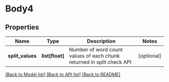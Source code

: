 # Body4

## Properties
Name | Type | Description | Notes
------------ | ------------- | ------------- | -------------
**split_values** | **list[float]** | Number of word count values of each chunk returned in split check API | [optional] 

[[Back to Model list]](../README.md#documentation-for-models) [[Back to API list]](../README.md#documentation-for-api-endpoints) [[Back to README]](../README.md)

